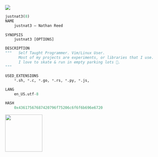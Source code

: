 

![](https://komarev.com/ghpvc/?username=justnat3)
```py
justnat3(8)
NAME
    justnat3 — Nathan Reed
  
SYNOPSIS
    justnat3 [OPTIONS]

DESCRIPTION
"""   Self Taught Programmer. Vim/Linux User. 
      Most of my projects are experiments, or libraries that I use.
      I love to skate & run in empty parking lots 🚗.
"""

USED_EXTENSIONS
    *.sh, *.c, *.go, *.rs, *.py, *.js,
    
LANG
    en_US.utf-8

HASH
    0x43617567687420796f75206c6f6f6b696e6720

```
<a href="https://endsoftwarepatents.org/innovating-without-patents"><img style="height: 120px;" src="https://static.fsf.org/nosvn/esp/logos/innovating-without-patents.svg"></a>
